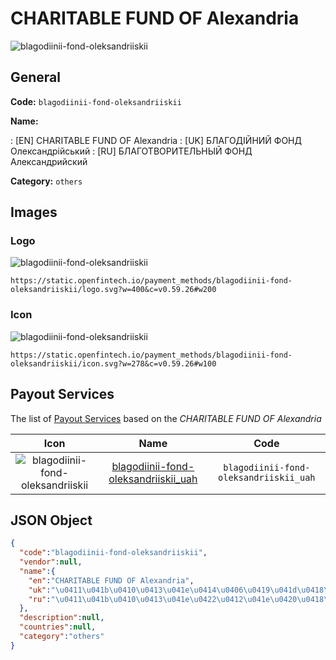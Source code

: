 
# CHARITABLE FUND OF Alexandria 
![blagodiinii-fond-oleksandriiskii](https://static.openfintech.io/payment_methods/blagodiinii-fond-oleksandriiskii/logo.svg?w=400&c=v0.59.26#w200)  

## General 
**Code:** `blagodiinii-fond-oleksandriiskii` 
 
**Name:** 
 
:	[EN] CHARITABLE FUND OF Alexandria 
:	[UK] БЛАГОДІЙНИЙ ФОНД Олександрійський 
:	[RU] БЛАГОТВОРИТЕЛЬНЫЙ ФОНД Александрийский 
 
**Category:** `others` 
 

## Images 

### Logo 
![blagodiinii-fond-oleksandriiskii](https://static.openfintech.io/payment_methods/blagodiinii-fond-oleksandriiskii/logo.svg?w=400&c=v0.59.26#w200)  

```
https://static.openfintech.io/payment_methods/blagodiinii-fond-oleksandriiskii/logo.svg?w=400&c=v0.59.26#w200
```  

### Icon 
![blagodiinii-fond-oleksandriiskii](https://static.openfintech.io/payment_methods/blagodiinii-fond-oleksandriiskii/icon.svg?w=278&c=v0.59.26#w100)  

```
https://static.openfintech.io/payment_methods/blagodiinii-fond-oleksandriiskii/icon.svg?w=278&c=v0.59.26#w100
```  

## Payout Services 
 
The list of [Payout Services](/payout-services/) based on the _CHARITABLE FUND OF Alexandria_ 

|Icon|Name|Code| 
|:---:|:---:|:---:| 
|![blagodiinii-fond-oleksandriiskii](https://static.openfintech.io/payout_methods/blagodiinii-fond-oleksandriiskii/icon.svg?w=278&c=v0.59.26#w40) |[blagodiinii-fond-oleksandriiskii_uah](/payout-services/blagodiinii-fond-oleksandriiskii_uah/)|`blagodiinii-fond-oleksandriiskii_uah`| 
 

## JSON Object 

```json
{
  "code":"blagodiinii-fond-oleksandriiskii",
  "vendor":null,
  "name":{
    "en":"CHARITABLE FUND OF Alexandria",
    "uk":"\u0411\u041b\u0410\u0413\u041e\u0414\u0406\u0419\u041d\u0418\u0419 \u0424\u041e\u041d\u0414 \u041e\u043b\u0435\u043a\u0441\u0430\u043d\u0434\u0440\u0456\u0439\u0441\u044c\u043a\u0438\u0439",
    "ru":"\u0411\u041b\u0410\u0413\u041e\u0422\u0412\u041e\u0420\u0418\u0422\u0415\u041b\u042c\u041d\u042b\u0419 \u0424\u041e\u041d\u0414 \u0410\u043b\u0435\u043a\u0441\u0430\u043d\u0434\u0440\u0438\u0439\u0441\u043a\u0438\u0439"
  },
  "description":null,
  "countries":null,
  "category":"others"
}
```  
